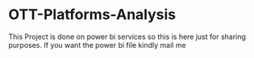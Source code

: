 # OTT-Platforms-Analysis
This Project is done on power bi services so this is here just for sharing purposes. If you want the power bi file kindly mail me 
